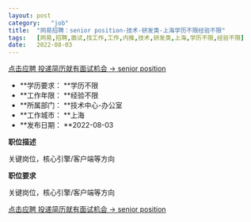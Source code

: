 ```yaml
---
layout:	post
category:	"job"
title:	"网易招聘：senior position-技术-研发类-上海学历不限经验不限"
tags:	[网易,招聘,面试,找工作,工作,内推,技术,研发类,上海,学历不限,经验不限]
date:	2022-08-03
---
```


[点击应聘 投递简历就有面试机会 ->  senior position](http://mobile.bole.netease.com/bole/boleDetail?id=39365&employeeId=346f03c3cda5f04c&key=all)



- **学历要求： **学历不限
- **工作年限： **经验不限
- **所属部门： **技术中心-办公室
- **工作城市： **上海
- **发布日期： **2022-08-03



**职位描述**

关键岗位，核心引擎/客户端等方向



**职位要求**

关键岗位，核心引擎/客户端等方向



[点击应聘 投递简历就有面试机会 ->  senior position](http://mobile.bole.netease.com/bole/boleDetail?id=39365&employeeId=346f03c3cda5f04c&key=all)
